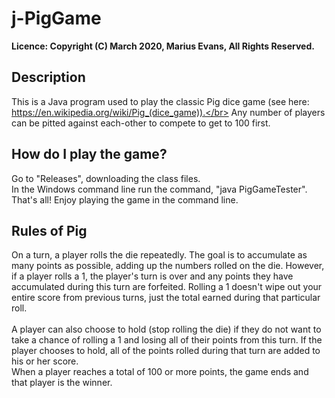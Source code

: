 # j-PigGame
**Licence: Copyright (C) March 2020, Marius Evans, All Rights Reserved.**<br/>
## Description
This is a Java program used to play the classic Pig dice game (see here: https://en.wikipedia.org/wiki/Pig_(dice_game)).</br>
Any number of players can be pitted against each-other to compete to get to 100 first.</br>

## How do I play the game?
Go to "Releases", downloading the class files.</br>
In the Windows command line run the command, "java PigGameTester".</br>
That's all! Enjoy playing the game in the command line.

## Rules of Pig
On a turn, a player rolls the die repeatedly. The goal is to accumulate as many points as possible, adding up the numbers rolled on the die. However, if a player rolls a 1, the player's turn is over and any points they have accumulated during this turn are forfeited. Rolling a 1 doesn't wipe out your entire score from previous turns, just the total earned during that particular roll.</br></br>
A player can also choose to hold (stop rolling the die) if they do not want to take a chance of rolling a 1 and losing all of their points from this turn. If the player chooses to hold, all of the points rolled during that turn are added to his or her score.</br>
When a player reaches a total of 100 or more points, the game ends and that player is the winner.
